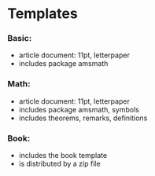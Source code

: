 # Templates
### Basic: 
- article document: 11pt, letterpaper
- includes package amsmath

### Math: 
- article document: 11pt, letterpaper
- includes package amsmath, symbols
- includes theorems, remarks, definitions

### Book: 
- includes the book template 
- is distributed by a zip file